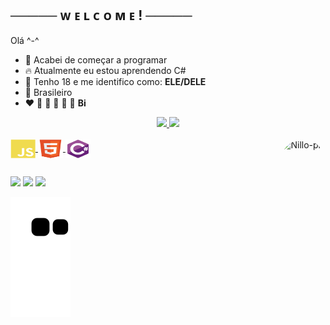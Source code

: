 ##                  ───── ᴡ ᴇ ʟ ᴄ ᴏ ᴍ ᴇ ! ─────

 Olá ^-^
 
- 👾 Acabei de começar a programar
- 🔥 Atualmente eu estou aprendendo C#
- 🌈 Tenho 18 e me identifico como: **ELE/DELE**
- 📌 Brasileiro 
- ❤️ 🧡 💛 💚 💙 💜 __Bi__

<div align="center">
  <a href="https://github.com/DanhNillow">
  <img height="180em" src="https://github-readme-stats.vercel.app/api?username=DanhNillow&show_icons=true&theme=onedark&include_all_commits=true&count_private=true"/>
  <img height="180em" src="https://github-readme-stats.vercel.app/api/top-langs/?username=DanhNillow&layout=compact&langs_count=7&theme=onedark"/>
</div>
  
<div style="display: inline_block"><br>
  <img align="center" alt="Rafa-Js" height="30" width="40" src="https://raw.githubusercontent.com/devicons/devicon/master/icons/javascript/javascript-plain.svg">
  <img align="center" alt="Rafa-HTML" height="30" width="40" src="https://raw.githubusercontent.com/devicons/devicon/master/icons/html5/html5-original.svg">
  <img align="center" alt="Rafa-Csharp" height="30" width="40" src="https://raw.githubusercontent.com/devicons/devicon/master/icons/csharp/csharp-original.svg">
  <img align="right" alt="Nillo-pic" height="150" style="border-radius:50px;" 
src="https://cdn.discordapp.com/attachments/519907759358214144/933850791549218816/621qvz.gif?width=676&height=676">
</div>
  
##
  
<div> 
  <a href="https://www.instagram.com/jovemnillo/" target="_blank"><img src="https://img.shields.io/badge/-Instagram-%23E4405F?style=for-the-badge&logo=instagram&logoColor=white" target="_blank"></a>
 <a href="https://discord.gg/ryUEFhmxsa" target="_blank"><img src="https://img.shields.io/badge/Discord-7289DA?style=for-the-badge&logo=discord&logoColor=white" target="_blank"></a> 
  <a href = "mailto:danillopontesalves@gmail.com"><img src="https://img.shields.io/badge/-Gmail-%23333?style=for-the-badge&logo=gmail&logoColor=white" target="_blank"></a>

  ![Snake animation](https://github.com/DanhNillow/DanhNillow/blob/output/github-contribution-grid-snake.svg)
 
 </div>
